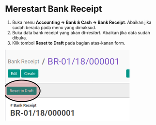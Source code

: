 # Merestart Bank Receipt

1. Buka menu **Accounting -> Bank & Cash -> Bank Receipt**. Abaikan jika sudah berada
pada menu yang dimaksud.
2. Buka data bank receipt yang akan di-*restart*. Abaikan jika data sudah dibuka.
3. Klik tombol **Reset to Draft** pada bagian atas-kanan form.

![](../../img/bank-receipt/tombol-restart.png)
